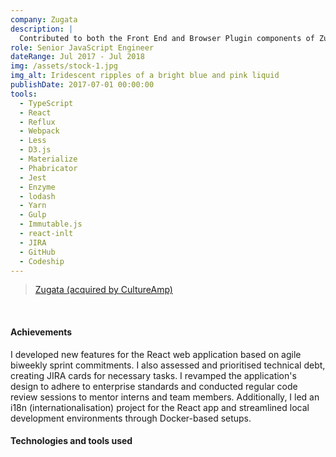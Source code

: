```yaml
---
company: Zugata
description: |
  Contributed to both the Front End and Browser Plugin components of Zugata's flagship product, an application that facilitates customer interaction for peer feedback and empowers professional development. The company was acquired by CultureAmp.
role: Senior JavaScript Engineer
dateRange: Jul 2017 - Jul 2018
img: /assets/stock-1.jpg
img_alt: Iridescent ripples of a bright blue and pink liquid
publishDate: 2017-07-01 00:00:00
tools:
  - TypeScript
  - React
  - Reflux
  - Webpack
  - Less
  - D3.js
  - Materialize
  - Phabricator
  - Jest
  - Enzyme
  - lodash
  - Yarn
  - Gulp
  - Immutable.js
  - react-inlt
  - JIRA
  - GitHub
  - Codeship
---
```


> [Zugata (acquired by CultureAmp)](https://www.linkedin.com/company/zugata)

<br /> 

#### Achievements

I developed new features for the React web application based on agile biweekly sprint commitments. I also assessed and prioritised technical debt, creating JIRA cards for necessary tasks. I revamped the application's design to adhere to enterprise standards and conducted regular code review sessions to mentor interns and team members. Additionally, I led an i18n (internationalisation) project for the React app and streamlined local development environments through Docker-based setups.

#### Technologies and tools used
